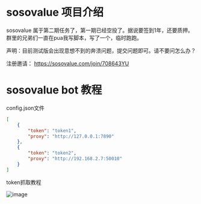# sosovalue 项目介绍
sosovalue 属于第二期任务了，第一期已经空投了。据说要签到1年，还要质押。
群里的兄弟们一直在pua我写脚本，写了一个，临时跑跑。

声明：目前测试版会出现意想不到的奔溃问题，提交问题即可。请不要问怎么办？

注册邀请： https://sosovalue.com/join/708643YU


# sosovalue bot 教程
config.json文件
```json
[
    {
        "token": "token1",
        "proxy": "http://127.0.0.1:7890"
    },
    {
        "token": "token2",
        "proxy": "http://192.168.2.7:50010"
    }
]
```
token抓取教程 

![image](https://github.com/user-attachments/assets/34dff5ce-1164-457f-ab32-b75b5c5a29fd)
